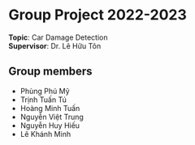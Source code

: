 # Group Project 2022-2023
**Topic**: Car Damage Detection<br/>
**Supervisor**: Dr. Lê Hữu Tôn
## Group members
- Phùng Phú Mỹ
- Trịnh Tuấn Tú
- Hoàng Minh Tuấn
- Nguyễn Việt Trung
- Nguyễn Huy Hiếu
- Lê Khánh Minh
